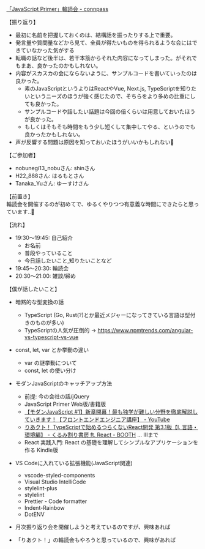 [「JavaScript Primer」輪読会 - connpass](https://connpass.com/event/200661/)

【振り返り】
- 最初に名前を把握しておくのは、結構話を振ったりする上で重要。
- 発言量や質問量などから見て、全員が得たいものを得られるような会にはできていなかった気がする
- 転職の話など後半は、若干本筋からそれた内容になってしまった。がそれでもまあ、良かったのかもしれない。
- 内容がスカスカの会にならないように、サンプルコードを書いていったのは良かった。
  - 素のJavaScriptというよりはReactやVue, Next.js, TypeScriptを知りたいというニーズのほうが強く感じたので、そちらをより多めの比重にしても良かった。
  - サンプルコードや話したい話題は今回の倍くらいは用意しておいたほうが良かった。
  - もしくはそもそも時間をもう少し短くして集中してやる、というのでも良かったかもしれない。
- 声が反響する問題は原因を知っておいたほうがいいかもしれない👀

【ご参加者】
- nobunegi13_nobuさん: shinさん
- H22_888さん: はるもとさん
- Tanaka_Yuさん: ゆーすけさん

【前置き】  
輪読会を開催するのが初めてで、ゆるくやりつつ有意義な時間にできたらと思っています..🙇‍

【流れ】
- 19:30〜19:45: 自己紹介
  - お名前
  - 普段やっていること
  - 今日話したいこと,知りたいことなど
- 19:45〜20:30: 輪読会
- 20:30〜21:00: 雑談/締め

【僕が話したいこと】
- 暗黙的な型変換の話
  - TypeScript (Go, Rust(?)とか最近メジャーになってきている言語は型付きのものが多い)
  - TypeScriptの人気が圧倒的 → https://www.npmtrends.com/angular-vs-typescript-vs-vue 
- const, let, var とか挙動の違い
  - var の謎挙動について
  - const, let の使い分け
- モダンJavaScriptのキャッチアップ方法
  - 前提: 今の会社の話/jQuery
  - JavaScript Primer Web版/書籍版
  - [【モダンJavaScript #1】新章開幕！最も独学が難しい分野を徹底解説していきます！【フロントエンドエンジニア講座】 - YouTube](https://www.youtube.com/watch?v=De9PH3EAz7c&list=PLwM1-TnN_NN4SV6DEs4OtfA51Up6XzTfB)
  - [りあクト！ TypeScriptで始めるつらくないReact開発 第3.1版【Ⅰ. 言語・環境編】 - くるみ割り書房 ft. React - BOOTH](https://booth.pm/ja/items/2368045) ... Ⅲまで
  - React 実践入門: React の基礎を理解してシンプルなアプリケーションを作る Kindle版
- VS Codeに入れている拡張機能(JavaScript関連)
  - vscode-styled-components
  - Visual Studio IntelliCode
  - stylelint-plus
  - stylelint
  - Prettier - Code formatter
  - Indent-Rainbow
  - DotENV

- 月次振り返り会を開催しようと考えているのですが、興味あれば
- 「りあクト！」の輪読会もやろうと思っているので、興味があれば
